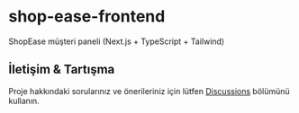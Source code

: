 # shop-ease-frontend
ShopEase müşteri paneli (Next.js + TypeScript + Tailwind)

## İletişim & Tartışma
Proje hakkındaki sorularınız ve önerileriniz için lütfen [Discussions](https://github.com/Ertannur/shop-ease-frontend/discussions) bölümünü kullanın.
